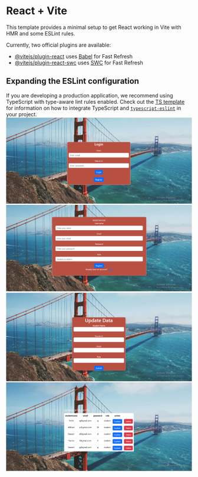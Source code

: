 # React + Vite

This template provides a minimal setup to get React working in Vite with HMR and some ESLint rules.

Currently, two official plugins are available:

- [@vitejs/plugin-react](https://github.com/vitejs/vite-plugin-react/blob/main/packages/plugin-react) uses [Babel](https://babeljs.io/) for Fast Refresh
- [@vitejs/plugin-react-swc](https://github.com/vitejs/vite-plugin-react/blob/main/packages/plugin-react-swc) uses [SWC](https://swc.rs/) for Fast Refresh

## Expanding the ESLint configuration

If you are developing a production application, we recommend using TypeScript with type-aware lint rules enabled. Check out the [TS template](https://github.com/vitejs/vite/tree/main/packages/create-vite/template-react-ts) for information on how to integrate TypeScript and [`typescript-eslint`](https://typescript-eslint.io) in your project.
![image alt](https://github.com/runeeth/CRUDapp/blob/46eabef61d4f211f917469ca4fb77e97866481c0/login.png)
![image alt](https://github.com/runeeth/CRUDapp/blob/426ac9c6ab1e912733e7ef74a923f225002e6816/registration.png)
![image alt](https://github.com/runeeth/CRUDapp/blob/426ac9c6ab1e912733e7ef74a923f225002e6816/updatedata.png)
![image alt](https://github.com/runeeth/CRUDapp/blob/426ac9c6ab1e912733e7ef74a923f225002e6816/student%20details.png)
